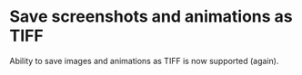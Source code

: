 # Save screenshots and animations as TIFF

Ability to save images and animations as TIFF is now supported (again).
